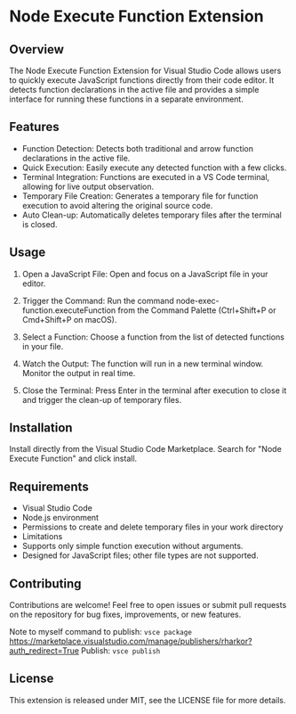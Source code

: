 # Node Execute Function Extension

## Overview

The Node Execute Function Extension for Visual Studio Code allows users to quickly execute JavaScript functions directly from their code editor. It detects function declarations in the active file and provides a simple interface for running these functions in a separate environment.

## Features

- Function Detection: Detects both traditional and arrow function declarations in the active file.
- Quick Execution: Easily execute any detected function with a few clicks.
- Terminal Integration: Functions are executed in a VS Code terminal, allowing for live output observation.
- Temporary File Creation: Generates a temporary file for function execution to avoid altering the original source code.
- Auto Clean-up: Automatically deletes temporary files after the terminal is closed.

## Usage

1. Open a JavaScript File: Open and focus on a JavaScript file in your editor.

2. Trigger the Command: Run the command node-exec-function.executeFunction from the Command Palette (Ctrl+Shift+P or Cmd+Shift+P on macOS).

3. Select a Function: Choose a function from the list of detected functions in your file.

4. Watch the Output: The function will run in a new terminal window. Monitor the output in real time.

5. Close the Terminal: Press Enter in the terminal after execution to close it and trigger the clean-up of temporary files.

## Installation

Install directly from the Visual Studio Code Marketplace. Search for "Node Execute Function" and click install.

## Requirements

- Visual Studio Code
- Node.js environment
- Permissions to create and delete temporary files in your work directory
- Limitations
- Supports only simple function execution without arguments.
- Designed for JavaScript files; other file types are not supported.

## Contributing

Contributions are welcome! Feel free to open issues or submit pull requests on the repository for bug fixes, improvements, or new features.

Note to myself command to publish:
`vsce package`
https://marketplace.visualstudio.com/manage/publishers/rharkor?auth_redirect=True
Publish: `vsce publish`

## License

This extension is released under MIT, see the LICENSE file for more details.

